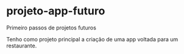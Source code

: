 # projeto-app-futuro
Primeiro passos de projetos futuros 

Tenho como projeto principal a criação de uma app voltada para um restaurante.

